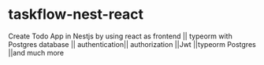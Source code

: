 # taskflow-nest-react
Create Todo App in  Nestjs by using react as frontend || typeorm with Postgres database || authentication|| authorization ||Jwt ||typeorm Postgres ||and much more
